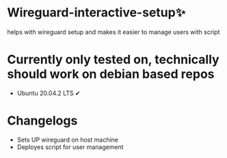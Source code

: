 # Wireguard-interactive-setup✨
helps with wireguard setup and makes it easier to manage users with script

# Currently only tested on, technically should work on debian based repos
* Ubuntu 20.04.2 LTS ✔

# Changelogs
* Sets UP wireguard on host machine
* Deployes script for user management
